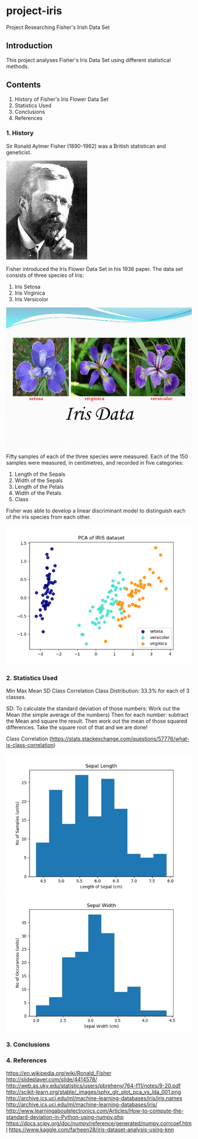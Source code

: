 # project-iris
Project Researching Fisher's Irish Data Set

## Introduction
This project analyses Fisher's Iris Data Set using different statistical methods.

## Contents
1. History of Fisher's Iris Flower Data Set
2. Statistics Used
3. Conclusions
4. References

### 1. History
Sir Ronald Aylmer Fisher (1890-1962) was a British statistican and geneticist.

![A picture of Ronald Fisher](fisher.jpg)

Fisher introduced the Iris Flower Data Set in his 1936 paper.  The data set consists of three species of Iris:
1. Iris Setosa
2. Iris Virginica
3. Iris Versicolor

![Photo of the Iris in the data set](Iris.jpg)

Fifty samples of each of the three species were measured.  Each of the 150 samples were measured, in centimetres, and recorded in five categories:
1. Length of the Sepals
2. Width of the Sepals
3. Length of the Petals
4. Width of the Petals
5. Class

Fisher was able to develop a linear discriminant model to distinguish each of the iris species from each other.

![Principle Component Analysis of Iris data set](scatterplot.jpg)


### 2. Statistics Used
Min  Max   Mean    SD   Class Correlation
Class Distribution: 33.3% for each of 3 classes.

SD: To calculate the standard deviation of those numbers:
Work out the Mean (the simple average of the numbers)
Then for each number: subtract the Mean and square the result.
Then work out the mean of those squared differences.
Take the square root of that and we are done!

Class Correlation (https://stats.stackexchange.com/questions/57776/what-is-class-correlation)

![Sepal length histogram](https://github.com/colettegallagher/project-iris/blob/master/Sepal%20length.jpg)
![Sepal Width Histogram](https://github.com/colettegallagher/project-iris/blob/master/Sepal%20Width.jpeg)




### 3. Conclusions


### 4. References
https://en.wikipedia.org/wiki/Ronald_Fisher
http://slideplayer.com/slide/4414578/
http://web.as.uky.edu/statistics/users/pbreheny/764-f11/notes/9-20.pdf
http://scikit-learn.org/stable/_images/sphx_glr_plot_pca_vs_lda_001.png
http://archive.ics.uci.edu/ml/machine-learning-databases/iris/iris.names
http://archive.ics.uci.edu/ml/machine-learning-databases/iris/
http://www.learningaboutelectronics.com/Articles/How-to-compute-the-standard-deviation-in-Python-using-numpy.php
https://docs.scipy.org/doc/numpy/reference/generated/numpy.corrcoef.html
https://www.kaggle.com/farheen28/iris-dataset-analysis-using-knn


